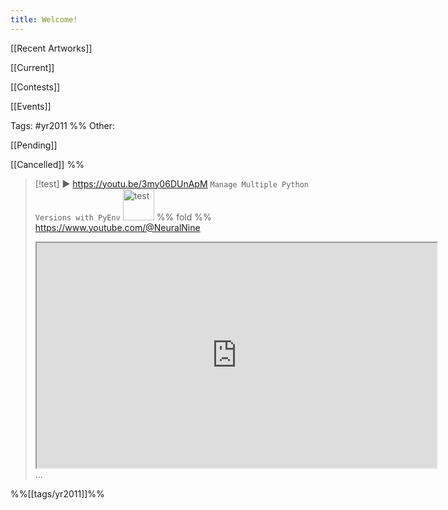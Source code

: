 ```yaml
---
title: Welcome!
---
```

[[Recent Artworks]]

[[Current]]

[[Contests]]

[[Events]]

Tags:
#yr2011
%%
Other:

[[Pending]]

[[Cancelled]]
%%
> [!test] ▶️ https://youtu.be/3my06DUnApM `Manage Multiple Python Versions with PyEnv` <img src="https://i.ytimg.com/vi/3my06DUnApM/maxresdefault.jpg" alt="test" height="50"> %% fold %% https://www.youtube.com/@NeuralNine
> <iframe height=360 width=640 src=https://www.youtube.com/embed/3my06DUnApM></iframe>
> ...

%%[[tags/yr2011]]%%